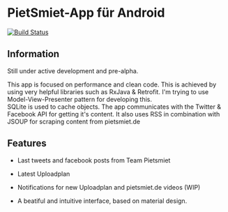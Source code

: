 # PietSmiet-App für Android

[![Build Status](https://travis-ci.org/l3d00m/pietsmiet_android.svg?branch=master)](https://travis-ci.org/l3d00m/pietsmiet_android)

## Information
Still under active development and pre-alpha.

This app is focused on performance and clean code. This is achieved by using very helpful libraries such as RxJava & Retrofit. I'm trying to use Model-View-Presenter pattern for developing this.  
SQLite is used to cache objects. The app communicates with the Twitter & Facebook API for getting it's content. It also uses RSS in combination with JSOUP for scraping content from pietsmiet.de

## Features

* Last tweets and facebook posts from Team Pietsmiet

* Latest Uploadplan

* Notifications for new Uploadplan and pietsmiet.de videos (WIP)

* A beatiful and intuitive interface, based on material design.
